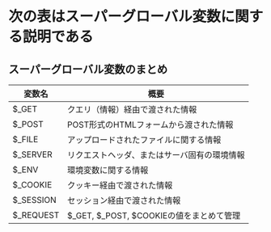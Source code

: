 # 次の表はスーパーグローバル変数に関する説明である

## スーパーグローバル変数のまとめ

|  変数名  |  概要  |
| ---- | ---- |
|  $_GET  |  クエリ（情報）経由で渡された情報  |
|  $_POST  |  POST形式のHTMLフォームから渡された情報  |
|  $_FILE  |  アップロードされたファイルに関する情報  |
|  $_SERVER  |  リクエストヘッダ、またはサーバ固有の環境情報  |
|  $_ENV  |  環境変数に関する情報  |
|  $_COOKIE  |  クッキー経由で渡された情報  |
|  $_SESSION  |  セッション経由で渡された情報  |
|  $_REQUEST  |  $_GET, $_POST, $COOKIEの値をまとめて管理  |
